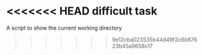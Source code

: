 <<<<<<< HEAD
difficult task
=======
A script to show the current working directory
>>>>>>> 9e12cba023535b44d49f2c6b87623b45a9658c17
